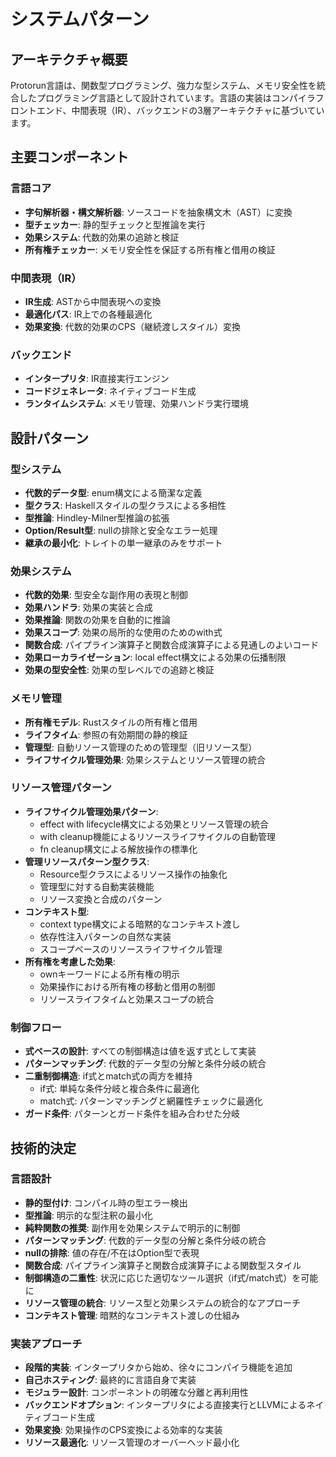 # システムパターン

## アーキテクチャ概要
Protorun言語は、関数型プログラミング、強力な型システム、メモリ安全性を統合したプログラミング言語として設計されています。言語の実装はコンパイラフロントエンド、中間表現（IR）、バックエンドの3層アーキテクチャに基づいています。

## 主要コンポーネント

### 言語コア
- **字句解析器・構文解析器**: ソースコードを抽象構文木（AST）に変換
- **型チェッカー**: 静的型チェックと型推論を実行
- **効果システム**: 代数的効果の追跡と検証
- **所有権チェッカー**: メモリ安全性を保証する所有権と借用の検証

### 中間表現（IR）
- **IR生成**: ASTから中間表現への変換
- **最適化パス**: IR上での各種最適化
- **効果変換**: 代数的効果のCPS（継続渡しスタイル）変換

### バックエンド
- **インタープリタ**: IR直接実行エンジン
- **コードジェネレータ**: ネイティブコード生成
- **ランタイムシステム**: メモリ管理、効果ハンドラ実行環境

## 設計パターン

### 型システム
- **代数的データ型**: enum構文による簡潔な定義
- **型クラス**: Haskellスタイルの型クラスによる多相性
- **型推論**: Hindley-Milner型推論の拡張
- **Option/Result型**: nullの排除と安全なエラー処理
- **継承の最小化**: トレイトの単一継承のみをサポート

### 効果システム
- **代数的効果**: 型安全な副作用の表現と制御
- **効果ハンドラ**: 効果の実装と合成
- **効果推論**: 関数の効果を自動的に推論
- **効果スコープ**: 効果の局所的な使用のためのwith式
- **関数合成**: パイプライン演算子と関数合成演算子による見通しのよいコード
- **効果ローカライゼーション**: local effect構文による効果の伝播制限
- **効果の型安全性**: 効果の型レベルでの追跡と検証

### メモリ管理
- **所有権モデル**: Rustスタイルの所有権と借用
- **ライフタイム**: 参照の有効期間の静的検証
- **管理型**: 自動リソース管理のための管理型（旧リソース型）
- **ライフサイクル管理効果**: 効果システムとリソース管理の統合

### リソース管理パターン
- **ライフサイクル管理効果パターン**:
  - effect with lifecycle構文による効果とリソース管理の統合
  - with cleanup機能によるリソースライフサイクルの自動管理
  - fn cleanup構文による解放操作の標準化
- **管理リソースパターン型クラス**:
  - Resource<R>型クラスによるリソース操作の抽象化
  - 管理型に対する自動実装機能
  - リソース変換と合成のパターン
- **コンテキスト型**:
  - context type構文による暗黙的なコンテキスト渡し
  - 依存性注入パターンの自然な実装
  - スコープベースのリソースライフサイクル管理
- **所有権を考慮した効果**:
  - ownキーワードによる所有権の明示
  - 効果操作における所有権の移動と借用の制御
  - リソースライフタイムと効果スコープの統合

### 制御フロー
- **式ベースの設計**: すべての制御構造は値を返す式として実装
- **パターンマッチング**: 代数的データ型の分解と条件分岐の統合
- **二重制御構造**: if式とmatch式の両方を維持
  - if式: 単純な条件分岐と複合条件に最適化
  - match式: パターンマッチングと網羅性チェックに最適化
- **ガード条件**: パターンとガード条件を組み合わせた分岐

## 技術的決定

### 言語設計
- **静的型付け**: コンパイル時の型エラー検出
- **型推論**: 明示的な型注釈の最小化
- **純粋関数の推奨**: 副作用を効果システムで明示的に制御
- **パターンマッチング**: 代数的データ型の分解と条件分岐の統合
- **nullの排除**: 値の存在/不在はOption型で表現
- **関数合成**: パイプライン演算子と関数合成演算子による関数型スタイル
- **制御構造の二重性**: 状況に応じた適切なツール選択（if式/match式）を可能に
- **リソース管理の統合**: リソース型と効果システムの統合的なアプローチ
- **コンテキスト管理**: 暗黙的なコンテキスト渡しの仕組み

### 実装アプローチ
- **段階的実装**: インタープリタから始め、徐々にコンパイラ機能を追加
- **自己ホスティング**: 最終的に言語自身で実装
- **モジュラー設計**: コンポーネントの明確な分離と再利用性
- **バックエンドオプション**: インタープリタによる直接実行とLLVMによるネイティブコード生成
- **効果変換**: 効果操作のCPS変換による効率的な実装
- **リソース最適化**: リソース管理のオーバーヘッド最小化
